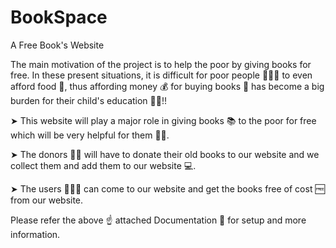 # BookSpace
A Free Book's Website 

The main motivation of the project is to help the poor by giving books for free. In these present situations, it is difficult for poor people 👨‍👩‍👧 to even afford food 🥗, thus affording money 💰 for buying books 📖 has become a big burden for their child's education 🧑‍🎓!!

➤ This website will play a major role in giving books 📚 to the poor for free which will be very helpful for them 🙇‍♂️. 

➤ The donors 👨‍💻 will have to donate their old books to our website and we collect them and add them to our website 💻.

➤ The users 👩🏻‍💻 can come to our website and get the books free of cost 🆓 from our website.
 
Please refer the above ☝️ attached Documentation 📑 for setup and more information.
